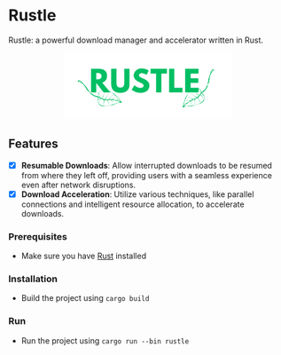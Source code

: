 # Rustle
Rustle:  a powerful download manager and accelerator written in Rust.

<p align="center">
    <img src="assets/rustle-logo-transparent.png" width="300" height="auto">
</p>

## Features
- [x] **Resumable Downloads**: Allow interrupted downloads to be resumed from where they left off, providing users with a seamless experience even after network disruptions.
- [x] **Download Acceleration**: Utilize various techniques, like parallel connections and intelligent resource allocation, to accelerate downloads. 

### Prerequisites
- Make sure you have [Rust](https://www.rust-lang.org/tools/install) installed

### Installation
- Build the project using `cargo build`

### Run
- Run the project using `cargo run --bin rustle`
